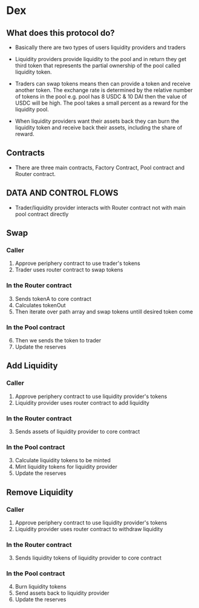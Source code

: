 # Dex

## What does this protocol do?

- Basically there are two types of users liquidity providers and traders

- Liquidity providers provide liquidity to the pool and in return they get third token that represents the partial ownership of the pool called liquidity token.

- Traders can swap tokens means then can provide a token and receive another token. The exchange rate is determined by the relative number of tokens in the pool e.g. pool has 8 USDC & 10 DAI then the value of USDC will be high. The pool takes a small percent as a reward for the liquidity pool.

- When liquidity providers want their assets back they can burn the liquidity token and receive back their assets, including the share of reward.

## Contracts

- There are three main contracts, Factory Contract, Pool contract and Router contract.

## DATA AND CONTROL FLOWS

- Trader/liquidity provider interacts with Router contract not with main pool contract directly

## Swap

### Caller

1. Approve periphery contract to use trader's tokens
2. Trader uses router contract to swap tokens

### In the Router contract

3. Sends tokenA to core contract
4. Calculates tokenOut
5. Then iterate over path array and swap tokens untill desired token come

### In the Pool contract

6. Then we sends the token to trader
7. Update the reserves

## Add Liquidity

### Caller

1. Approve periphery contract to use liquidity provider's tokens
2. Liquidity provider uses router contract to add liquidity

### In the Router contract

3. Sends assets of liquidity provider to core contract

### In the Pool contract

3. Calculate liquidity tokens to be minted
4. Mint liquidity tokens for liquidity provider
5. Update the reserves

## Remove Liquidity

### Caller

1. Approve periphery contract to use liquidity provider's tokens
2. Liquidity provider uses router contract to withdraw liquidity

### In the Router contract

3. Sends liquidity tokens of liquidity provider to core contract

### In the Pool contract

4. Burn liquidity tokens
5. Send assets back to liquidity provider
6. Update the reserves
